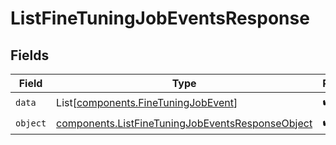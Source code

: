 # ListFineTuningJobEventsResponse


## Fields

| Field                                                                                                            | Type                                                                                                             | Required                                                                                                         | Description                                                                                                      |
| ---------------------------------------------------------------------------------------------------------------- | ---------------------------------------------------------------------------------------------------------------- | ---------------------------------------------------------------------------------------------------------------- | ---------------------------------------------------------------------------------------------------------------- |
| `data`                                                                                                           | List[[components.FineTuningJobEvent](../../models/shared/finetuningjobevent.md)]                                 | :heavy_check_mark:                                                                                               | N/A                                                                                                              |
| `object`                                                                                                         | [components.ListFineTuningJobEventsResponseObject](../../models/shared/listfinetuningjobeventsresponseobject.md) | :heavy_check_mark:                                                                                               | N/A                                                                                                              |